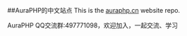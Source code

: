 ##AuraPHP的中文站点
This is the [auraphp.cn](http://auraphp.cn) website repo.  

AuraPHP QQ交流群:497771098，欢迎加入，一起交流、学习